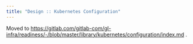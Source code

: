 ```yaml
---
title: "Design :: Kubernetes Configuration"
---
```


Moved to https://gitlab.com/gitlab-com/gl-infra/readiness/-/blob/master/library/kubernetes/configuration/index.md .
